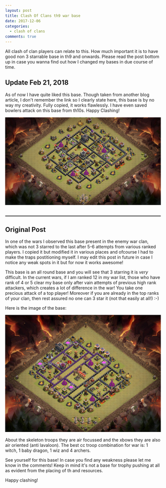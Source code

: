 ```yaml
---
layout: post
title: Clash Of Clans th9 war base 
date: 2017-12-06
categories:
  - clash of clans
comments: true
---
```

All clash of clan players can relate to this. How much important it is to have good non 3 starrable base in th9 and onwards.
Please read the post bottom up in case you wanna find out how I changed my bases in due course of time.

## Update Feb 21, 2018

As of now I have quite liked this base. Though taken from another blog article, I don't remember the link so I clearly state here, this base is by no way my creativity. Fully copied, it works flawlessly. I have even saved bowlers attack on this base from th10s. Happy Clashing!

<center>
<img src="/images/coc.png" alt="th9 coc base" itemprop="image" class="img-responsive"/> 
</center> 

<!-- more -->  

<br/>
<hr style="border:1px solid gray" />


## Original Post

In one of the wars I observed this base present in the enemy war clan, which was not 3 starred to the last after 5-6 attempts from various ranked players. I copied it but modified it in various places and ofcourse I had to make the traps postitioning myself. I may edit this post in future in case I notice any weak spots in it but for now it works awesome!

This base is an all round base and you will see that 3 starring it is _very_ difficult. In the current wars, if I am ranked 12 in my war list, those who have rank of 4 or 5 clear my base only after vain attempts of previous high rank attackers, which creates a lot of difference in the war! You take one precious attack of a top player! Moreover if you are already in the top ranks of your clan, then rest assured no one can 3 star it (not that easily at all!) :-)

Here is the image of the base:
<center>
<img src="/images/base.jpg" alt="th9 coc base" itemprop="image" class="img-responsive"/> 
</center>  

About the skeleton troops they are air focussed and the xbows they are also air oriented (anti lavaloon).
The best cc troop combination for war is: 1 witch, 1 baby dragon, 1 wiz and 4 archers.

See yourself for this base! In case you find any weakness please let me know in the comments! Keep in mind it's not a base for trophy pushing at all as evident from the placing of th and resources.

Happy clashing!
